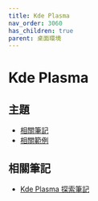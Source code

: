```yaml
---
title: Kde Plasma
nav_order: 3060
has_children: true
parent: 桌面環境
---
```



# Kde Plasma


## 主題

* [相關筆記](#相關筆記)
* [相關範例](https://samwhelp.github.io/note-about-ezarcher/read/master/desktop_environment/kde-plasma/demo.html)


## 相關筆記

* [Kde Plasma 探索筆記](https://samwhelp.github.io/note-about-kde/)
